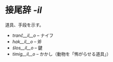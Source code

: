 # 接尾辞 *-il*

道具、手段を示す。

- *tranĉ__il__o*    – ナイフ
- *hak__il__o*      – 斧
- *ŝlos__il__o*     – 鍵
- *timig__il__o*    – かかし（動物を「怖がらせる道具」）
